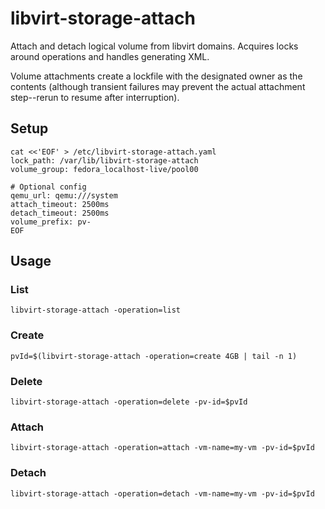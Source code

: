 # libvirt-storage-attach 
Attach and detach logical volume from libvirt domains. Acquires locks around operations and handles generating XML.

Volume attachments create a lockfile with the designated owner as the contents (although transient failures may prevent the actual attachment step--rerun to resume after interruption).

## Setup
```shell
cat <<'EOF' > /etc/libvirt-storage-attach.yaml
lock_path: /var/lib/libvirt-storage-attach
volume_group: fedora_localhost-live/pool00

# Optional config
qemu_url: qemu:///system
attach_timeout: 2500ms
detach_timeout: 2500ms
volume_prefix: pv-
EOF
```

## Usage
### List
`libvirt-storage-attach -operation=list`

### Create
`pvId=$(libvirt-storage-attach -operation=create 4GB | tail -n 1)`

### Delete
`libvirt-storage-attach -operation=delete -pv-id=$pvId`

### Attach
`libvirt-storage-attach -operation=attach -vm-name=my-vm -pv-id=$pvId`

### Detach
`libvirt-storage-attach -operation=detach -vm-name=my-vm -pv-id=$pvId`